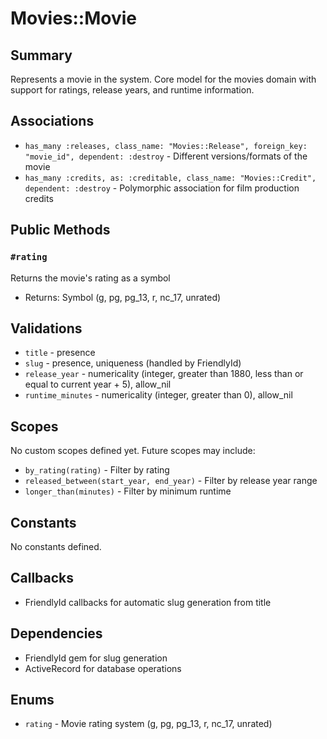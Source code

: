 # Movies::Movie

## Summary
Represents a movie in the system. Core model for the movies domain with support for ratings, release years, and runtime information.

## Associations
- `has_many :releases, class_name: "Movies::Release", foreign_key: "movie_id", dependent: :destroy` - Different versions/formats of the movie
- `has_many :credits, as: :creditable, class_name: "Movies::Credit", dependent: :destroy` - Polymorphic association for film production credits

## Public Methods

### `#rating`
Returns the movie's rating as a symbol
- Returns: Symbol (g, pg, pg_13, r, nc_17, unrated)

## Validations
- `title` - presence
- `slug` - presence, uniqueness (handled by FriendlyId)
- `release_year` - numericality (integer, greater than 1880, less than or equal to current year + 5), allow_nil
- `runtime_minutes` - numericality (integer, greater than 0), allow_nil

## Scopes
No custom scopes defined yet. Future scopes may include:
- `by_rating(rating)` - Filter by rating
- `released_between(start_year, end_year)` - Filter by release year range
- `longer_than(minutes)` - Filter by minimum runtime

## Constants
No constants defined.

## Callbacks
- FriendlyId callbacks for automatic slug generation from title

## Dependencies
- FriendlyId gem for slug generation
- ActiveRecord for database operations

## Enums
- `rating` - Movie rating system (g, pg, pg_13, r, nc_17, unrated) 